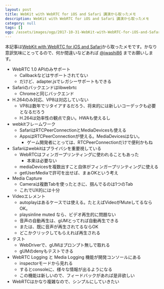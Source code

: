 ```yaml
---
layout: post
title: WebKit with WebRTC for iOS and Safari 講演から取ったメモ
description: WebKit with WebRTC for iOS and Safari 講演から取ったメモ
category: null
tags: []
ogp: /assets/images/ogp/2017-10-31-WebKit-with-WebRTC-for-iOS-and-Safari_ogp.png
---
```


本記事は[WebKit with WebRTC for iOS and Safari](https://www.youtube.com/watch?v=4gG5HXVOByY)から取ったメモです。かなり意訳気味にとってるので、何か間違いなどあれば [@iwashi86](https://twitter.com/iwashi86) までお願いします。

- WebRTC 1.0 APIのみサポート
  - Callbackなどはサポートされてない
  - だけど、adapter.jsでレガシーサポートもできる
- Safariのバックエンドはlibwebrtc
  - Chromeと同じバックエンド
- H.264のみ対応、VP8は対応していない
  - VP8は数年でリタイアするだろう、将来的には新しいコーデックも必要となるだろう
  - H.264は効率性の観点で良い。HWAも使えるし
- webkitフレームワーク
  - SafariはRTCPeerConnectionとMediaDevicesも使える
  - AppsはRTCPeerConnectionが使える。MediaDevicesはない。
    - ゲーム開発者にとっては、RTCPeerConnectionだけで便利かもね
- Safariはwebkitはプライバシを重要視している
  - WebRTCはフィンガープリンティングに使われることもあった
    - 本来は必要ない
  - mediaDevicesを複数出すこと自体がフィンガープリンティングに使える
  - getUserMediaで許可を出せば、まぁOKという考え
- Media Capture
  - Cameraは複数Tabを使ったときに、掴んでるのは1つのTab
  - これでUX的には十分
- Videoエレメント 
  - autoplayはあるケースでは使える。たとえばVideoがMuteしてるならOK。
  - playsinline muted なら、ビデオ再生的に問題ない
  - 音声の自動再生は、gUMとってれば自動再生できる
  - または、既に音声が再生されてるならOK
  - どこかクリックしてもらえれば再生される
- テスト
  - WebDriverで、gUMはプロンプト無しで取れる
  - gUMのdenyもテストできる
- WebRTC Logging と Media Logging 機能が開発コンソールにある
  - inspectorモードから見れる
  - するとconsoleに、様々な情報が出るようになる
  - この機能は新しいので、フィードバックがあれば是非欲しい
- WebRTCはかなり複雑なので、シンプルにしていきたい

